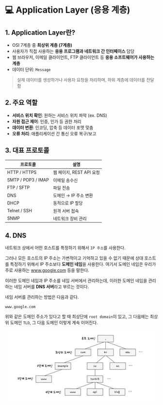 # 💻 Application Layer (응용 계층)


## 1. Application Layer란?

- OSI 7계층 중 **최상위 계층 (7계층)**  
- 사용자가 직접 사용하는 **응용 프로그램과 네트워크 간 인터페이스** 담당  
- 웹 브라우저, 이메일 클라이언트, FTP 클라이언트 등 **응용 소프트웨어가 사용하는 계층**  
- 데이터 단위: `Message`

> 실제 데이터를 생성하거나 사용자 요청을 처리하며, 하위 계층에 데이터를 전달함
> 
## 2. 주요 역할

- **서비스 위치 확인**: 원하는 서비스 위치 파악 (ex. DNS)
- **자원 접근 제어**: 인증, 인가 등 권한 처리
- **데이터 변환**: 인코딩, 압축 등 데이터 포맷 맞춤
- **오류 처리**: 애플리케이션 간 통신 오류 복구/보고


## 3. 대표 프로토콜

| 프로토콜 | 설명 |
|----------|------|
| HTTP / HTTPS | 웹 페이지, REST API 요청 |
| SMTP / POP3 / IMAP | 이메일 송수신 |
| FTP / SFTP | 파일 전송 |
| DNS | 도메인 → IP 주소 변환 |
| DHCP | 동적으로 IP 할당 |
| Telnet / SSH | 원격 서버 접속 |
| SNMP | 네트워크 장비 관리 |


## 4. DNS

네트워크 상에서 어떤 호스트를 특정하기 위해서 `IP 주소`를 사용한다.

그러나 모든 호스트의 IP 주소는 가변적이고 기억하고 있을 수 없기 때문에 상대 호스트를 특정하기 위해서 IP 주소보다 **도메인 네임**을 사용한다. 여기서 도메인 네임은 우리가 주로 사용하는 www.google.com 등을 말한다.

이러한 도메인 네임과 IP 주소를 네임 서버에서 관리하는데, 이러한 도메인 네임을 관리하는 네임 서버를 **DNS 서버**라고 부르는 것이다.


네임 서버를 관리하는 방법은 다음과 같다.

```text
www.google.com
```

위와 같은 도메인 주소가 있다고 할 때 최상단에 `root domain`이 있고, 그 다음에는 최상위 도메인 `TLD`, 그 다음 도메인 이렇게 계속 이어진다.

![alt text](image.png)


